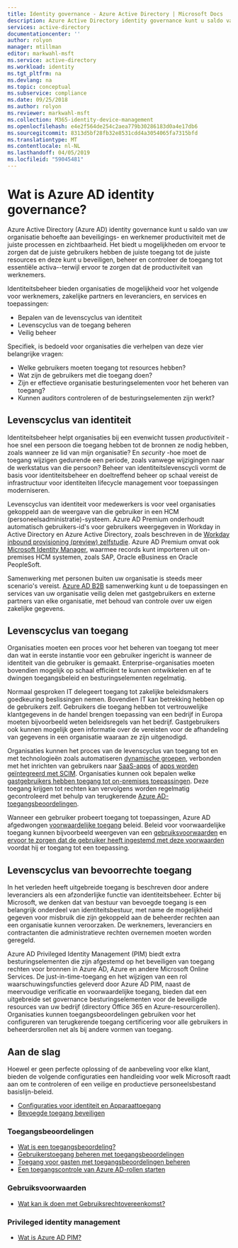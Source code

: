 ```yaml
---
title: Identity governance - Azure Active Directory | Microsoft Docs
description: Azure Active Directory identity governance kunt u saldo van uw organisatie behoefte aan beveiligings- en werknemer productiviteit met de juiste processen en zichtbaarheid.
services: active-directory
documentationcenter: ''
author: rolyon
manager: mtillman
editor: markwahl-msft
ms.service: active-directory
ms.workload: identity
ms.tgt_pltfrm: na
ms.devlang: na
ms.topic: conceptual
ms.subservice: compliance
ms.date: 09/25/2018
ms.author: rolyon
ms.reviewer: markwahl-msft
ms.collection: M365-identity-device-management
ms.openlocfilehash: e4e2f564de254c2aea779b30286183d0a4e17db6
ms.sourcegitcommit: 8313d5bf28fb32e8531cdd4a3054065fa7315bfd
ms.translationtype: MT
ms.contentlocale: nl-NL
ms.lasthandoff: 04/05/2019
ms.locfileid: "59045481"
---
```

# <a name="what-is-azure-ad-identity-governance"></a>Wat is Azure AD identity governance?

Azure Active Directory (Azure AD) identity governance kunt u saldo van uw organisatie behoefte aan beveiligings- en werknemer productiviteit met de juiste processen en zichtbaarheid. Het biedt u mogelijkheden om ervoor te zorgen dat de juiste gebruikers hebben de juiste toegang tot de juiste resources en deze kunt u beveiligen, beheer en controleer de toegang tot essentiële activa--terwijl ervoor te zorgen dat de productiviteit van werknemers.  

Identiteitsbeheer bieden organisaties de mogelijkheid voor het volgende voor werknemers, zakelijke partners en leveranciers, en services en toepassingen:

- Bepalen van de levenscyclus van identiteit
- Levenscyclus van de toegang beheren
- Veilig beheer

Specifiek, is bedoeld voor organisaties die verhelpen van deze vier belangrijke vragen:

- Welke gebruikers moeten toegang tot resources hebben?
- Wat zijn de gebruikers met die toegang doen?
- Zijn er effectieve organisatie besturingselementen voor het beheren van toegang?
- Kunnen auditors controleren of de besturingselementen zijn werkt?

## <a name="identity-lifecycle"></a>Levenscyclus van identiteit

Identiteitsbeheer helpt organisaties bij een evenwicht tussen *productiviteit* -hoe snel een persoon die toegang hebben tot de bronnen ze nodig hebben, zoals wanneer ze lid van mijn organisatie? En *security* -hoe moet de toegang wijzigen gedurende een periode, zoals vanwege wijzigingen naar de werkstatus van die persoon?  Beheer van identiteitslevenscycli vormt de basis voor identiteitsbeheer en doeltreffend beheer op schaal vereist de infrastructuur voor identiteiten lifecycle management voor toepassingen moderniseren.

Levenscyclus van identiteit voor medewerkers is voor veel organisaties gekoppeld aan de weergave van die gebruiker in een HCM (personeelsadministratie)-systeem.  Azure AD Premium onderhoudt automatisch gebruikers-id's voor gebruikers weergegeven in Workday in Active Directory en Azure Active Directory, zoals beschreven in de [Workday inbound provisioning (preview) zelfstudie](../saas-apps/workday-inbound-tutorial.md).  Azure AD Premium omvat ook [Microsoft Identity Manager](/microsoft-identity-manager/), waarmee records kunt importeren uit on-premises HCM systemen, zoals SAP, Oracle eBusiness en Oracle PeopleSoft.

Samenwerking met personen buiten uw organisatie is steeds meer scenario's vereist. [Azure AD B2B](/azure/active-directory/b2b/) samenwerking kunt u de toepassingen en services van uw organisatie veilig delen met gastgebruikers en externe partners van elke organisatie, met behoud van controle over uw eigen zakelijke gegevens.

## <a name="access-lifecycle"></a>Levenscyclus van toegang

Organisaties moeten een proces voor het beheren van toegang tot meer dan wat in eerste instantie voor een gebruiker ingericht is wanneer de identiteit van die gebruiker is gemaakt.  Enterprise-organisaties moeten bovendien mogelijk op schaal efficiënt te kunnen ontwikkelen en af te dwingen toegangsbeleid en besturingselementen regelmatig.

Normaal gesproken IT delegeert toegang tot zakelijke beleidsmakers goedkeuring beslissingen nemen.  Bovendien IT kan betrekking hebben op de gebruikers zelf.  Gebruikers die toegang hebben tot vertrouwelijke klantgegevens in de handel brengen toepassing van een bedrijf in Europa moeten bijvoorbeeld weten beleidsregels van het bedrijf. Gastgebruikers ook kunnen mogelijk geen informatie over de vereisten voor de afhandeling van gegevens in een organisatie waaraan ze zijn uitgenodigd.

Organisaties kunnen het proces van de levenscyclus van toegang tot en met technologieën zoals automatiseren [dynamische groepen](../users-groups-roles/groups-dynamic-membership.md), verbonden met het inrichten van gebruikers naar [SaaS-apps](../saas-apps/tutorial-list.md) of [apps worden geïntegreerd met SCIM](../manage-apps/use-scim-to-provision-users-and-groups.md).  Organisaties kunnen ook bepalen welke [gastgebruikers hebben toegang tot on-premises toepassingen](../b2b/hybrid-cloud-to-on-premises.md).  Deze toegang krijgen tot rechten kan vervolgens worden regelmatig gecontroleerd met behulp van terugkerende [Azure AD-toegangsbeoordelingen](access-reviews-overview.md).

Wanneer een gebruiker probeert toegang tot toepassingen, Azure AD afgedwongen [voorwaardelijke toegang](/azure/active-directory/conditional-access/) beleid. Beleid voor voorwaardelijke toegang kunnen bijvoorbeeld weergeven van een [gebruiksvoorwaarden](../conditional-access/terms-of-use.md) en [ervoor te zorgen dat de gebruiker heeft ingestemd met deze voorwaarden](../conditional-access/require-tou.md) voordat hij er toegang tot een toepassing.

## <a name="privileged-access-lifecycle"></a>Levenscyclus van bevoorrechte toegang

In het verleden heeft uitgebreide toegang is beschreven door andere leveranciers als een afzonderlijke functie van identiteitsbeheer. Echter bij Microsoft, we denken dat van bestuur van bevoegde toegang is een belangrijk onderdeel van identiteitsbestuur, met name de mogelijkheid gegeven voor misbruik die zijn gekoppeld aan de beheerder rechten aan een organisatie kunnen veroorzaken. De werknemers, leveranciers en contractanten die administratieve rechten overnemen moeten worden geregeld.

Azure AD Privileged Identity Management (PIM) biedt extra besturingselementen die zijn afgestemd op het beveiligen van toegang rechten voor bronnen in Azure AD, Azure en andere Microsoft Online Services.  De just-in-time-toegang en het wijzigen van een rol waarschuwingsfuncties geleverd door Azure AD PIM, naast de meervoudige verificatie en voorwaardelijke toegang, bieden dat een uitgebreide set governance besturingselementen voor de beveiligde resources van uw bedrijf (directory Office 365 en Azure-resourcerollen). Organisaties kunnen toegangsbeoordelingen gebruiken voor het configureren van terugkerende toegang certificering voor alle gebruikers in beheerdersrollen net als bij andere vormen van toegang.

## <a name="getting-started"></a>Aan de slag

Hoewel er geen perfecte oplossing of de aanbeveling voor elke klant, bieden de volgende configuraties een handleiding voor welk Microsoft raadt aan om te controleren of een veilige en productieve personeelsbestand basislijn-beleid.

- [Configuraties voor identiteit en Apparaattoegang](/microsoft-365/enterprise/microsoft-365-policies-configurations)
- [Bevoegde toegang beveiligen](../users-groups-roles/directory-admin-roles-secure.md)


### <a name="access-reviews"></a>Toegangsbeoordelingen

- [Wat is een toegangsbeoordeling?](access-reviews-overview.md)
- [Gebruikerstoegang beheren met toegangsbeoordelingen](manage-user-access-with-access-reviews.md)
- [Toegang voor gasten met toegangsbeoordelingen beheren](manage-guest-access-with-access-reviews.md)
- [Een toegangscontrole van Azure AD-rollen starten](../privileged-identity-management/pim-how-to-start-security-review.md)

### <a name="terms-of-use"></a>Gebruiksvoorwaarden

- [Wat kan ik doen met Gebruiksrechtovereenkomst?](../conditional-access/terms-of-use.md)

### <a name="privileged-identity-management"></a>Privileged identity management

- [Wat is Azure AD PIM?](../privileged-identity-management/pim-configure.md)
